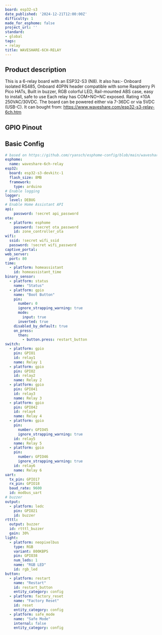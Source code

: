 ```yaml
---
board: esp32-s3
date_published: '2024-12-21T12:00:00Z'
difficulty: 1
made_for_esphome: false
project_url: ''
standard:
- global
tags:
- relay
title: WAVESHARE-6CH-RELAY
---
```


## Product description

This is a 6-relay board with an ESP32-S3 (N8).
It also has:-
Onboard isolated RS485,
Onboard 40PIN header compatible with some Raspberry Pi Pico HATs,
Built in buzzer,
RGB colorful LED,
Rail-mounted ABS case, easy to install, safe to use
Each relay has COM+NO+NC exposed. Rating ≤10A 250VAC/30VDC.
The board can be powered either via 7-36DC or via 5VDC (USB-C).
It can bought from: https://www.waveshare.com/esp32-s3-relay-6ch.htm

## GPIO Pinout

## Basic Config

```yaml
# based on https://github.com/ryansch/esphome-config/blob/main/waveshare-esp32-s3-relay-6ch.yaml
esphome:
  name: waveshare-6ch-relay
esp32:
  board: esp32-s3-devkitc-1
  flash_size: 8MB
  framework:
    type: arduino
# Enable logging
logger:
  level: DEBUG
# Enable Home Assistant API
api:
    password: !secret api_password
ota:
  - platform: esphome
    password: !secret ota_password
    id: zone_controller_ota
wifi:
  ssid: !secret wifi_ssid
  password: !secret wifi_password
captive_portal:
web_server:
  port: 80
time:
  - platform: homeassistant
    id: homeassistant_time
binary_sensor:
  - platform: status
    name: "Status"
  - platform: gpio
    name: "Boot Button"
    pin:
      number: 0
      ignore_strapping_warning: true
      mode:
        input: true
      inverted: true
    disabled_by_default: true
    on_press:
      then:
        - button.press: restart_button
switch:
  - platform: gpio
    pin: GPIO1
    id: relay1
    name: Relay 1
  - platform: gpio
    pin: GPIO2
    id: relay2
    name: Relay 2
  - platform: gpio
    pin: GPIO41
    id: relay3
    name: Relay 3
  - platform: gpio
    pin: GPIO42
    id: relay4
    name: Relay 4
  - platform: gpio
    pin:
      number: GPIO45
      ignore_strapping_warning: true
    id: relay5
    name: Relay 5
  - platform: gpio
    pin:
      number: GPIO46
      ignore_strapping_warning: true
    id: relay6
    name: Relay 6
uart:
  tx_pin: GPIO17
  rx_pin: GPIO18
  baud_rate: 9600
  id: modbus_uart
# buzzer
output:
  - platform: ledc
    pin: GPIO21
    id: buzzer
rtttl:
  output: buzzer
  id: rtttl_buzzer
  gain: 30%
light:
  - platform: neopixelbus
    type: RGB
    variant: 800KBPS
    pin: GPIO38
    num_leds: 1
    name: "RGB LED"
    id: rgb_led
button:
  - platform: restart
    name: "Restart"
    id: restart_button
    entity_category: config
  - platform: factory_reset
    name: "Factory Reset"
    id: reset
    entity_category: config
  - platform: safe_mode
    name: "Safe Mode"
    internal: false
    entity_category: config
```